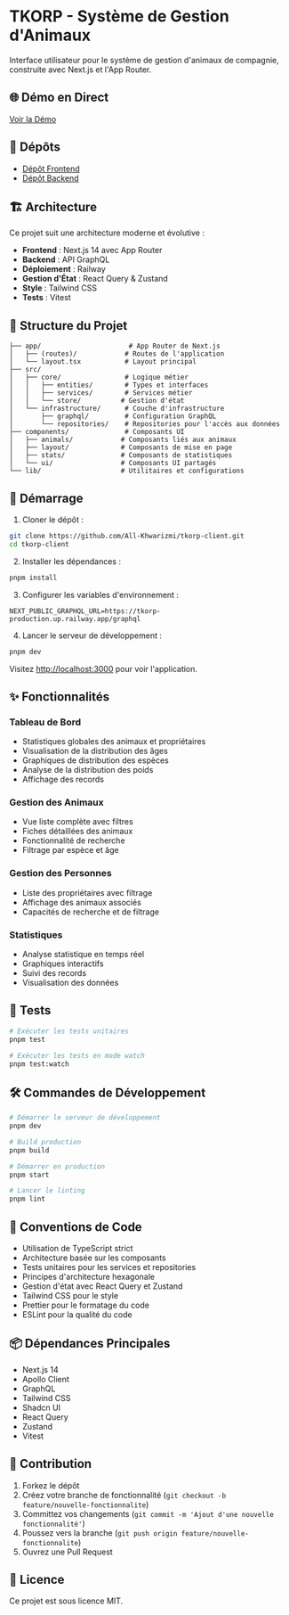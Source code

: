 # TKORP - Système de Gestion d'Animaux

Interface utilisateur pour le système de gestion d'animaux de compagnie, construite avec Next.js et l'App Router.

## 🌐 Démo en Direct

[Voir la Démo](https://tkorp-client.vercel.app/)

## 🔗 Dépôts

- [Dépôt Frontend](https://github.com/All-Khwarizmi/tkorp-client)
- [Dépôt Backend](https://github.com/All-Khwarizmi/tkorp)

## 🏗️ Architecture

Ce projet suit une architecture moderne et évolutive :

- **Frontend** : Next.js 14 avec App Router
- **Backend** : API GraphQL
- **Déploiement** : Railway
- **Gestion d'État** : React Query & Zustand
- **Style** : Tailwind CSS
- **Tests** : Vitest

## 📁 Structure du Projet

```
├── app/                      # App Router de Next.js
│   ├── (routes)/            # Routes de l'application
│   └── layout.tsx           # Layout principal
├── src/
│   ├── core/                # Logique métier
│   │   ├── entities/        # Types et interfaces
│   │   ├── services/        # Services métier
│   │   └── store/          # Gestion d'état
│   └── infrastructure/      # Couche d'infrastructure
│       ├── graphql/         # Configuration GraphQL
│       └── repositories/    # Repositories pour l'accès aux données
├── components/              # Composants UI
│   ├── animals/            # Composants liés aux animaux
│   ├── layout/             # Composants de mise en page
│   ├── stats/              # Composants de statistiques
│   └── ui/                 # Composants UI partagés
└── lib/                    # Utilitaires et configurations
```

## 🚀 Démarrage

1. Cloner le dépôt :

```bash
git clone https://github.com/All-Khwarizmi/tkorp-client.git
cd tkorp-client
```

2. Installer les dépendances :

```bash
pnpm install
```

3. Configurer les variables d'environnement :

```env
NEXT_PUBLIC_GRAPHQL_URL=https://tkorp-production.up.railway.app/graphql
```

4. Lancer le serveur de développement :

```bash
pnpm dev
```

Visitez [http://localhost:3000](http://localhost:3000) pour voir l'application.

## ✨ Fonctionnalités

### Tableau de Bord

- Statistiques globales des animaux et propriétaires
- Visualisation de la distribution des âges
- Graphiques de distribution des espèces
- Analyse de la distribution des poids
- Affichage des records

### Gestion des Animaux

- Vue liste complète avec filtres
- Fiches détaillées des animaux
- Fonctionnalité de recherche
- Filtrage par espèce et âge

### Gestion des Personnes

- Liste des propriétaires avec filtrage
- Affichage des animaux associés
- Capacités de recherche et de filtrage

### Statistiques

- Analyse statistique en temps réel
- Graphiques interactifs
- Suivi des records
- Visualisation des données

## 🧪 Tests

```bash
# Exécuter les tests unitaires
pnpm test

# Exécuter les tests en mode watch
pnpm test:watch
```

## 🛠️ Commandes de Développement

```bash
# Démarrer le serveur de développement
pnpm dev

# Build production
pnpm build

# Démarrer en production
pnpm start

# Lancer le linting
pnpm lint
```

## 🧬 Conventions de Code

- Utilisation de TypeScript strict
- Architecture basée sur les composants
- Tests unitaires pour les services et repositories
- Principes d'architecture hexagonale
- Gestion d'état avec React Query et Zustand
- Tailwind CSS pour le style
- Prettier pour le formatage du code
- ESLint pour la qualité du code

## 📦 Dépendances Principales

- Next.js 14
- Apollo Client
- GraphQL
- Tailwind CSS
- Shadcn UI
- React Query
- Zustand
- Vitest

## 🤝 Contribution

1. Forkez le dépôt
2. Créez votre branche de fonctionnalité (`git checkout -b feature/nouvelle-fonctionnalite`)
3. Committez vos changements (`git commit -m 'Ajout d'une nouvelle fonctionnalité'`)
4. Poussez vers la branche (`git push origin feature/nouvelle-fonctionnalite`)
5. Ouvrez une Pull Request

## 📄 Licence

Ce projet est sous licence MIT.
